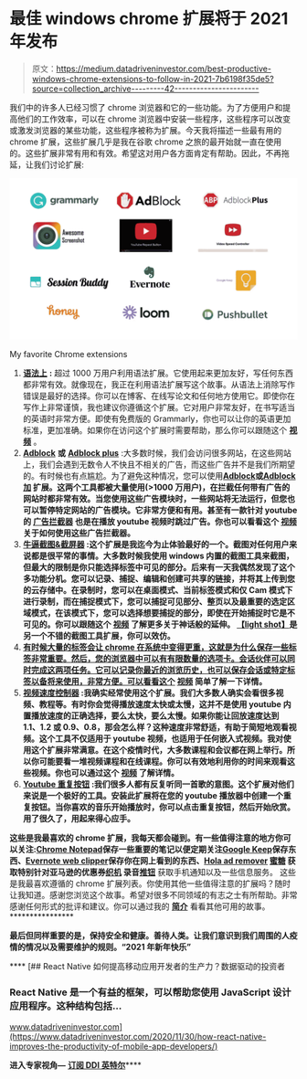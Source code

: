# 最佳 windows chrome 扩展将于 2021 年发布

> 原文：<https://medium.datadriveninvestor.com/best-productive-windows-chrome-extensions-to-follow-in-2021-7b6198f35de5?source=collection_archive---------42----------------------->

我们中的许多人已经习惯了 chrome 浏览器和它的一些功能。为了方便用户和提高他们的工作效率，可以在 chrome 浏览器中安装一些程序，这些程序可以改变或激发浏览器的某些功能，这些程序被称为扩展。今天我将描述一些最有用的 chrome 扩展，这些扩展几乎是我在谷歌 chrome 之旅的最开始就一直在使用的。这些扩展非常有用和有效。希望这对用户各方面肯定有帮助。因此，不再拖延，让我们讨论扩展:

![](img/e4d8f0295978684ba428d2549024d1c2.png)

My favorite Chrome extensions

1.  [**语法上**](https://chrome.google.com/webstore/detail/grammarly-for-chrome/kbfnbcaeplbcioakkpcpgfkobkghlhen) **:** 超过 1000 万用户利用语法扩展。它使用起来更加友好，写任何东西都非常有效。就像现在，我正在利用语法扩展写这个故事。从语法上消除写作错误是最好的选择。你可以在博客、在线写论文和任何地方使用它。即使你在写作上非常谨慎，我也建议你遵循这个扩展。它对用户非常友好，在书写适当的英语时非常方便。即使有免费版的 Grammarly，你也可以让你的英语更加标准，更加准确。如果你在访问这个扩展时需要帮助，那么你可以跟随这个 [**视频**](https://www.youtube.com/watch?v=wyw9CMQG9OI&ab_channel=RamNJavaTutorial) 。
2.  [**Adblock**](https://chrome.google.com/webstore/detail/adblock-for-youtube/cmedhionkhpnakcndndgjdbohmhepckk) **或** [**Adblock plus**](https://chrome.google.com/webstore/detail/adblock-plus-free-ad-bloc/cfhdojbkjhnklbpkdaibdccddilifddb) :大多数时候，我们会访问很多网站，在这些网站上，我们会遇到无数令人不快且不相关的广告，而这些广告并不是我们所期望的。有时候也有点尴尬。为了避免这种情况，您可以使用[**Adblock**](https://chrome.google.com/webstore/detail/adblock-for-youtube/cmedhionkhpnakcndndgjdbohmhepckk)**或[**Adblock 加**](https://chrome.google.com/webstore/detail/adblock-plus-free-ad-bloc/cfhdojbkjhnklbpkdaibdccddilifddb) 扩展。这两个工具都被大量使用(>1000 万用户)，在拦截任何带有广告的网站时都非常有效。当您使用这些广告模块时，一些网站将无法运行，但您也可以暂停特定网站的广告模块。它非常方便和有用。甚至有一款针对 youtube 的 [**广告拦截器**](https://chrome.google.com/webstore/detail/adblock-for-youtube/cmedhionkhpnakcndndgjdbohmhepckk) 也是在播放 youtube 视频时跳过广告。你也可以看看这个 [**视频**](https://www.youtube.com/watch?v=aW6AqI3dLno&ab_channel=Raqmedia) 关于如何使用这些广告拦截器。**
3.  **[**牛逼截图&截屏器**](https://chrome.google.com/webstore/detail/awesome-screenshot-screen/nlipoenfbbikpbjkfpfillcgkoblgpmj) :这个扩展是我迄今为止体验最好的一个。截图对任何用户来说都是很平常的事情。大多数时候我使用 windows 内置的截图工具来截图，但最大的限制是你只能选择标签中可见的部分。后来有一天我偶然发现了这个多功能分机。您可以记录、捕捉、编辑和创建可共享的链接，并将其上传到您的云存储中。在录制时，您可以在桌面模式、当前标签模式和仅 Cam 模式下进行录制，而在捕捉模式下，您可以捕捉可见部分、整页以及最重要的选定区域模式，在该模式下，您可以选择想要捕捉的部分，即使在开始捕捉时它是不可见的。你可以跟随这个 [**视频**](https://www.youtube.com/watch?v=nF6W1QHlMcM&ab_channel=HelloHelper) 了解更多关于神话般的延伸。
    [**【light shot】**](https://chrome.google.com/webstore/detail/lightshot-screenshot-tool/mbniclmhobmnbdlbpiphghaielnnpgdp)**是另一个不错的截图工具扩展，你可以效仿。****
4.  ****[有时候大量的标签会让 chrome 在系统中变得更重，这就是为什么保存一些标签非常重要。然后，您的浏览器中可以有有限数量的选项卡。会话伙伴可以同时完成这两项任务。它可以记录你最近的浏览历史，也可以保存会话或特定标签以备将来使用，非常方便。可以看看这个](https://chrome.google.com/webstore/detail/session-buddy/edacconmaakjimmfgnblocblbcdcpbko) [**视频**](https://www.youtube.com/watch?v=wY4NKrD1DWQ&feature=emb_logo&ab_channel=HansMeyer) 简单了解一下详情。****
5.  ****[**视频速度控制器**](https://chrome.google.com/webstore/detail/video-speed-controller/nffaoalbilbmmfgbnbgppjihopabppdk) :我确实经常使用这个扩展。我们大多数人确实会看很多视频、教程等。有时你会觉得播放速度太快或太慢，这并不是使用 youtube 内置播放速度的正确选择，要么太快，要么太慢。如果你能让回放速度达到 1.1、1.2 或 0.9、0.8，那会怎么样？这种速度非常舒适，有助于简短地观看视频。这个工具不仅适用于 youtube 视频，也适用于任何嵌入式视频。我对使用这个扩展非常满意。在这个疫情时代，大多数课程和会议都在网上举行。所以你可能要看一堆视频课程和在线课程。你可以有效地利用你的时间来观看这些视频。你也可以通过这个 [**视频**](https://www.youtube.com/watch?v=DJvpgjLVhVk&ab_channel=SabioEducation) 了解详情。****
6.  ****[**Youtube 重复按钮**](https://chrome.google.com/webstore/detail/youtube-repeat-button/aihdpnkmhcbjkfonmmfepcjjfaenobip) :我们很多人都有反复听同一首歌的意图。这个扩展对他们来说是一个极好的工具。安装此扩展将在您的 youtube 播放器中创建一个重复按钮。当你喜欢的音乐开始播放时，你可以点击重复按钮，然后开始欣赏。用了很久了，用起来得心应手。****

****这些是我最喜欢的 chrome 扩展，我每天都会碰到。有一些值得注意的地方你可以关注:[**Chrome Notepad**](https://chrome.google.com/webstore/detail/notepad/ffbhefmlcoihbjcmibbfkocmnaiacinp)**保存一些重要的笔记以便定期关注**[**Google Keep**](https://chrome.google.com/webstore/detail/google-keep-chrome-extens/lpcaedmchfhocbbapmcbpinfpgnhiddi)**保存东西**、**[**Evernote web clipper**](https://chrome.google.com/webstore/detail/evernote-web-clipper/pioclpoplcdbaefihamjohnefbikjilc)**保存你在网上看到的东西**、**[**Hola ad remover**](https://chrome.google.com/webstore/detail/hola-ad-remover/lalfpjdbhpmnhfofkckdpkljeilmogfl) [**蜜糖**](https://chrome.google.com/webstore/detail/honey/bmnlcjabgnpnenekpadlanbbkooimhnj) 获取特别针对亚马逊的优惠券**[**织机**](https://chrome.google.com/webstore/detail/loom-for-chrome/liecbddmkiiihnedobmlmillhodjkdmb) 录音**[**推钮**](https://chrome.google.com/webstore/detail/pushbullet/chlffgpmiacpedhhbkiomidkjlcfhogd) 获取手机通知以及一些信息服务。 这些是我最喜欢遵循的 chrome 扩展列表。你使用其他一些值得注意的扩展吗？随时让我知道。感谢您浏览这个故事。希望对很多不同领域的有志之士有所帮助。非常感谢任何形式的批评和建议。你可以通过我的 [**简介**](https://armanruet.medium.com/) 看看其他可用的故事。****************

****最后但同样重要的是，保持安全和健康。善待人类。让我们意识到我们周围的人疫情的情况以及需要维护的规则。“2021 年新年快乐”****

****[](https://www.datadriveninvestor.com/2020/11/30/how-react-native-improves-the-productivity-of-mobile-app-developers/) [## React Native 如何提高移动应用开发者的生产力？数据驱动的投资者

### React Native 是一个有益的框架，可以帮助您使用 JavaScript 设计应用程序。这种结构包括…

www.datadriveninvestor.com](https://www.datadriveninvestor.com/2020/11/30/how-react-native-improves-the-productivity-of-mobile-app-developers/) 

**进入专家视角—** [**订阅 DDI 英特尔**](https://datadriveninvestor.com/ddi-intel)****